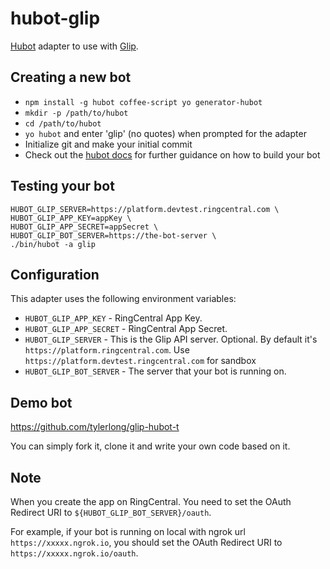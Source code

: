 # hubot-glip

[Hubot](https://hubot.github.com/) adapter to use with [Glip](https://glip.com/).


## Creating a new bot

- `npm install -g hubot coffee-script yo generator-hubot`
- `mkdir -p /path/to/hubot`
- `cd /path/to/hubot`
- `yo hubot` and enter 'glip' (no quotes) when prompted for the adapter
- Initialize git and make your initial commit
- Check out the [hubot docs](https://github.com/github/hubot/tree/master/docs) for further guidance on how to build your bot


## Testing your bot

```
HUBOT_GLIP_SERVER=https://platform.devtest.ringcentral.com \
HUBOT_GLIP_APP_KEY=appKey \
HUBOT_GLIP_APP_SECRET=appSecret \
HUBOT_GLIP_BOT_SERVER=https://the-bot-server \
./bin/hubot -a glip
```


## Configuration

This adapter uses the following environment variables:

- `HUBOT_GLIP_APP_KEY` - RingCentral App Key.
- `HUBOT_GLIP_APP_SECRET` - RingCentral App Secret.
- `HUBOT_GLIP_SERVER` - This is the Glip API server. Optional. By default it's `https://platform.ringcentral.com`. Use `https://platform.devtest.ringcentral.com` for sandbox
- `HUBOT_GLIP_BOT_SERVER` - The server that your bot is running on.


## Demo bot

https://github.com/tylerlong/glip-hubot-t

You can simply fork it, clone it and write your own code based on it.


## Note

When you create the app on RingCentral. You need to set the OAuth Redirect URI to `${HUBOT_GLIP_BOT_SERVER}/oauth`.

For example, if your bot is running on local with ngrok url `https://xxxxx.ngrok.io`, you should set the OAuth Redirect URI to `https://xxxxx.ngrok.io/oauth`.
